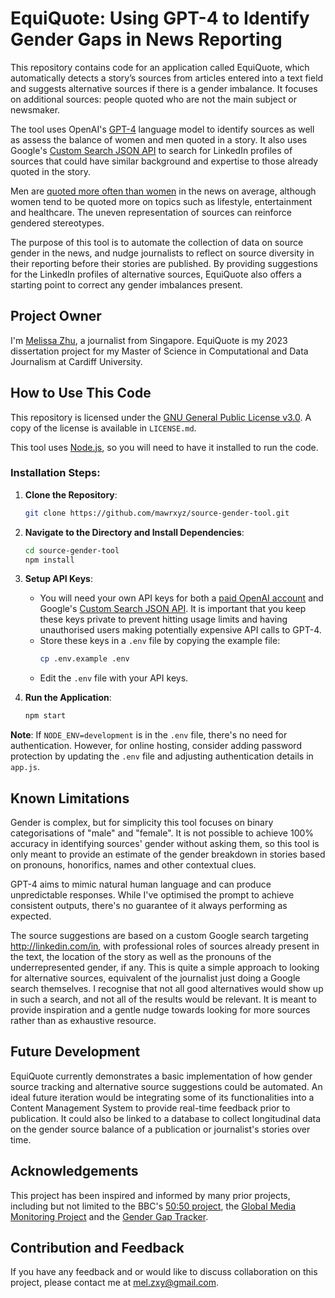 # EquiQuote: Using GPT-4 to Identify Gender Gaps in News Reporting

This repository contains code for an application called EquiQuote, which automatically detects a story’s sources from articles entered into a text field and suggests alternative sources if there is a gender imbalance. It focuses on additional sources: people quoted who are not the main subject or newsmaker. 

The tool uses OpenAI's [GPT-4](https://openai.com/research/gpt-4) language model to identify sources as well as assess the balance of women and men quoted in a story. It also uses Google's [Custom Search JSON API](https://developers.google.com/custom-search/v1/overview) to search for LinkedIn profiles of sources that could have similar background and expertise to those already quoted in the story.

Men are [quoted more often than women](https://www.ncbi.nlm.nih.gov/pmc/articles/PMC8242240/) in the news on average, although women tend to be quoted more on topics such as lifestyle, entertainment and healthcare. The uneven representation of sources can reinforce gendered stereotypes. 

The purpose of this tool is to automate the collection of data on source gender in the news, and nudge journalists to reflect on source diversity in their reporting before their stories are published. By providing suggestions for the LinkedIn profiles of alternative sources, EquiQuote also offers a starting point to correct any gender imbalances present.

## Project Owner

I'm [Melissa Zhu](https://www.linkedin.com/in/melissa-zhu/), a journalist from Singapore. EquiQuote is my 2023 dissertation project for my Master of Science in Computational and Data Journalism at Cardiff University. 

## How to Use This Code

This repository is licensed under the [GNU General Public License v3.0](https://choosealicense.com/licenses/gpl-3.0/). A copy of the license is available in `LICENSE.md`.

This tool uses [Node.js](https://nodejs.org/en/), so you will need to have it installed to run the code.

### Installation Steps:

1. **Clone the Repository**:
    ```bash
    git clone https://github.com/mawrxyz/source-gender-tool.git
    ```

2. **Navigate to the Directory and Install Dependencies**:
    ```bash
    cd source-gender-tool
    npm install
    ```

3. **Setup API Keys**:  
    - You will need your own API keys for both a [paid OpenAI account](https://openai.com/pricing) and Google's [Custom Search JSON API](https://developers.google.com/custom-search/v1/overview). It is important that you keep these keys private to prevent hitting usage limits and having unauthorised users making potentially expensive API calls to GPT-4.
    - Store these keys in a `.env` file by copying the example file:
        ```bash
        cp .env.example .env
        ```
    - Edit the `.env` file with your API keys.

4. **Run the Application**:
    ```bash
    npm start
    ```

**Note**: If `NODE_ENV=development` is in the `.env` file, there's no need for authentication. However, for online hosting, consider adding password protection by updating the `.env` file and adjusting authentication details in `app.js`.

## Known Limitations

Gender is complex, but for simplicity this tool focuses on binary categorisations of "male" and "female". It is not possible to achieve 100% accuracy in identifying sources' gender without asking them, so this tool is only meant to provide an estimate of the gender breakdown in stories based on pronouns, honorifics, names and other contextual clues. 

GPT-4 aims to mimic natural human language and can produce unpredictable responses. While I've optimised the prompt to achieve consistent outputs, there's no guarantee of it always performing as expected.

The source suggestions are based on a custom Google search targeting http://linkedin.com/in, with professional roles of sources already present in the text, the location of the story as well as the pronouns of the underrepresented gender, if any. This is quite a simple approach to looking for alternative sources, equivalent of the journalist just doing a Google search themselves. I recognise that not all good alternatives would show up in such a search, and not all of the results would be relevant. It is meant to provide inspiration and a gentle nudge towards looking for more sources rather than as exhaustive resource. 

## Future Development

EquiQuote currently demonstrates a basic implementation of how gender source tracking and alternative source suggestions could be automated. An ideal future iteration would be integrating some of its functionalities into a Content Management System to provide real-time feedback prior to publication. It could also be linked to a database to collect longitudinal data on the gender source balance of a publication or journalist's stories over time. 

## Acknowledgements

This project has been inspired and informed by many prior projects, including but not limited to the BBC's [50:50 project](https://www.bbc.co.uk/5050), the [Global Media Monitoring Project](https://www.unesco.org/en/world-media-trends/global-media-monitoring-project-gmmp) and the [Gender Gap Tracker](https://gendergaptracker.research.sfu.ca/). 

## Contribution and Feedback

If you have any feedback and or would like to discuss collaboration on this project, please contact me at [mel.zxy@gmail.com](mailto:mel.zxy@gmail.com). 
